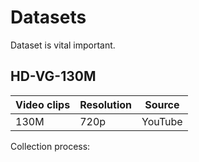 # Datasets

Dataset is vital important.

## HD-VG-130M

| Video clips | Resolution | Source  |
| ----------- | ---------- | ------- |
| 130M        | 720p       | YouTube |

Collection process:
